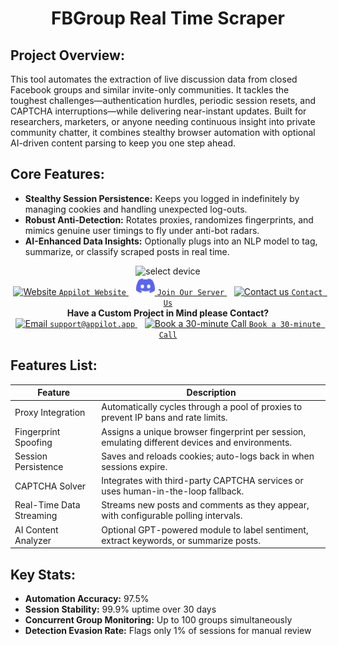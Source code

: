 <h1 align="center">FBGroup Real Time Scraper</h1>

## Project Overview:

This tool automates the extraction of live discussion data from closed Facebook groups and similar invite-only communities. It tackles the toughest challenges—authentication hurdles, periodic session resets, and CAPTCHA interruptions—while delivering near-instant updates. Built for researchers, marketers, or anyone needing continuous insight into private community chatter, it combines stealthy browser automation with optional AI-driven content parsing to keep you one step ahead.


## Core Features:
- **Stealthy Session Persistence:** Keeps you logged in indefinitely by managing cookies and handling unexpected log-outs.
- **Robust Anti-Detection:** Rotates proxies, randomizes fingerprints, and mimics genuine user timings to fly under anti-bot radars.
- **AI-Enhanced Data Insights:** Optionally plugs into an NLP model to tag, summarize, or classify scraped posts in real time.

<div align="center">
  <img
    src="https://github.com/user-attachments/assets/d200549d-7613-446f-a43b-19a4117ca360"
    alt="select device"
    width="600px"
  />
</div>


<div align="center">
  <a href="https://appilot.app/">
    <img
      alt="Website"
      width="25px"
      src="https://github.com/user-attachments/assets/8e5f3af3-b098-4c1d-980d-df9aebc680d0"
    />
    <code>Appilot Website</code>
  </a>
  &nbsp;&nbsp;
  <a href="https://discord.gg/3CZ5muJdF2">
    <img
      alt="Join Our Server"
      width="30px"
      src="https://github.com/Zeeshanahmad4/RealEstateMate-WhatsApp-Group-Management-Bot/blob/main/discord-icon-svgrepo-com.svg"
    />
    <code>Join Our Server</code>
  </a>
  &nbsp;&nbsp;
  <a href="https://t.me/devpilot1">
    <img
      alt="Contact us"
      width="30px"
      src="https://edent.github.io/SuperTinyIcons/images/svg/telegram.svg"
    />
    <code>Contact Us</code>
  </a>
</div>

<div align="center">
<strong> Have a Custom Project in Mind please Contact?</strong>

<div align="center">
  <a href="mailto:support@appilot.app">
  <img
    alt="Email"
    width="30px"
    src="https://github.com/user-attachments/assets/91c8d428-32b7-4be0-91fa-2e42c902b5b8"
  />
  <code>support@appilot.app</code>
</a>
  &nbsp;&nbsp;
  <a href="https://cal.com/app-pilot-m8i8oo/30min">
  <img
    alt="Book a 30-minute Call"
    width="30px"
    src="https://github.com/user-attachments/assets/cd3e5c7b-3e4e-4bb3-b242-bcc20ee78f13"
  />
  <code>Book a 30-minute Call</code>
</a>
<span>

<div align="left">

## Features List:
| Feature                  | Description                                                                                     |
| ------------------------ | ----------------------------------------------------------------------------------------------- |
| Proxy Integration        | Automatically cycles through a pool of proxies to prevent IP bans and rate limits.              |
| Fingerprint Spoofing     | Assigns a unique browser fingerprint per session, emulating different devices and environments. |
| Session Persistence      | Saves and reloads cookies; auto-logs back in when sessions expire.                              |
| CAPTCHA Solver           | Integrates with third-party CAPTCHA services or uses human-in-the-loop fallback.                |
| Real-Time Data Streaming | Streams new posts and comments as they appear, with configurable polling intervals.             |
| AI Content Analyzer      | Optional GPT-powered module to label sentiment, extract keywords, or summarize posts.           |


## Key Stats:
- **Automation Accuracy:** 97.5%
- **Session Stability:** 99.9% uptime over 30 days
- **Concurrent Group Monitoring:** Up to 100 groups simultaneously
- **Detection Evasion Rate:** Flags only 1% of sessions for manual review
